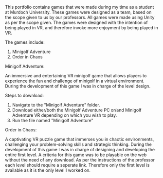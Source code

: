 This portfolio contains games that were made during my time as a student at Murdoch University.
These games were designed as a team, based on the scope given to us by our professors.
All games were made using Unity as per the scope given.
The games were designed with the intention of being played in VR, and therefore invoke more enjoyment by being played in VR.

The games include:
1) Minigolf Adventure
2) Order in Chaos

Minigolf Adventure:

An immersive and entertaining VR minigolf game that allows players to experience the fun and challenge of minigolf in a virtual environment.
During the development of this game I was in charge of the level design.

Steps to download:
1) Navigate to the "Minigolf Adventure" folder.
2) Download either/both the Minigolf Adventure PC or/and Minigolf Adventure VR depending on which you wish to play.
3) Run the file named "Minigolf Adventure"

Order in Chaos:

A captivating VR puzzle game that immerses you in chaotic environments, challenging your problem-solving skills and strategic thinking.
During the development of this game I was in charge of designing and developing the entire first level.
A criteria for this game was to be playable on the web without the need of any download.
As per the instructions of the professor each level should require a seperate link. Therefore only the first level is available as it is the only level I worked on.
